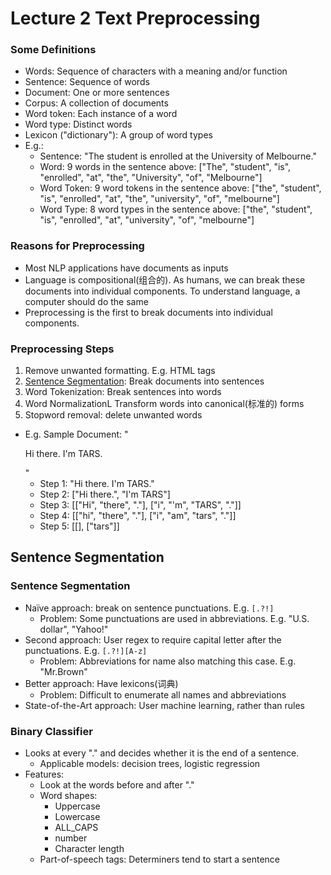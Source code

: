 # Lecture 2 Text Preprocessing

### Some Definitions

* Words: Sequence of characters with a meaning and/or function
* Sentence: Sequence of words
* Document: One or more sentences
* Corpus: A collection of documents
* Word <span color="red">token</span>: Each instance of a word
* Word <span color="red">type</span>: Distinct words
* Lexicon ("dictionary"): A group of word types
* E.g.:
    * Sentence: "The student is enrolled at the University of Melbourne."
    * Word: 9 words in the sentence above: ["The", "student", "is", "enrolled", "at", "the", "University", "of", "Melbourne"]
    * Word Token: 9 word tokens in the sentence above: ["the", "student", "is", "enrolled", "at", "the", "university", "of", "melbourne"]
    * Word Type: 8 word types in the sentence above: ["the", "student", "is", "enrolled", "at", "university", "of", "melbourne"]
  
### Reasons for Preprocessing

* Most NLP applications have documents as inputs
* Language is compositional(组合的). As humans, we can break these documents into individual components. To understand language, a computer should do the same
* Preprocessing is the first to break documents into individual components.

### Preprocessing Steps

1. Remove unwanted formatting. E.g. HTML tags
2. [Sentence Segmentation](#sentence_seg): Break documents into sentences
3. Word Tokenization: Break sentences into words
4. Word NormalizationL Transform words into canonical(标准的) forms  
5. Stopword removal: delete unwanted words
* E.g. Sample Document: "<p>Hi there. I'm TARS.</p>"
  * Step 1: "Hi there. I'm TARS."
  * Step 2: ["Hi there.", "I'm TARS"]
  * Step 3: [["Hi", "there", "."], ["i", "'m", "TARS", "."]]
  * Step 4: [["hi", "there", "."], ["i", "am", "tars", "."]]
  * Step 5: [[], ["tars"]]
  
<h2 id="sentence_seg">Sentence Segmentation</h2>

### Sentence Segmentation

* Naïve approach: break on sentence punctuations. E.g. `[.?!]`
  * Problem: Some punctuations are used in abbreviations. E.g. "U.S. dollar", "Yahoo!"
* Second approach: User regex to require capital letter after the punctuations. E.g. `[.?!][A-z]`
  * Problem: Abbreviations for name also matching this case. E.g. "Mr.Brown"
* Better approach: Have lexicons(词典)
  * Problem: Difficult to enumerate all names and abbreviations
* State-of-the-Art approach: User machine learning, rather than rules

### Binary Classifier

* Looks at every "." and decides whether it is the end of a sentence.
  * Applicable models: decision trees, logistic regression
* Features:
  * Look at the words before and after "."
  * Word shapes:
    * Uppercase
    * Lowercase
    * ALL_CAPS
    * number
    * Character length
  * Part-of-speech tags: Determiners tend to start a sentence
  
